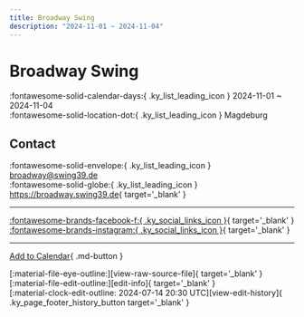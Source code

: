 ```yaml
---
title: Broadway Swing
description: "2024-11-01 ~ 2024-11-04"
---
```


# Broadway Swing 

:fontawesome-solid-calendar-days:{ .ky_list_leading_icon } 2024-11-01 ~ 2024-11-04  
:fontawesome-solid-location-dot:{ .ky_list_leading_icon } Magdeburg  

## Contact

:fontawesome-solid-envelope:{ .ky_list_leading_icon } <broadway@swing39.de>  
:fontawesome-solid-globe:{ .ky_list_leading_icon } <https://broadway.swing39.de>{ target='_blank' }  

---

 [:fontawesome-brands-facebook-f:{ .ky_social_links_icon }](https://www.facebook.com/Swing39md){ target='_blank' } [:fontawesome-brands-instagram:{ .ky_social_links_icon }](https://instagram.com/swing39.md){ target='_blank' }

---

[Add to Calendar](https://swing.news/ics/en/2024/de/broadway-swing-2024.ics){ .md-button }

<div class="ky_page_footer" markdown>
<div class="ky_page_footer_trailing" markdown="span">
[:material-file-eye-outline:][view-raw-source-file]{ target='_blank' }
[:material-file-edit-outline:][edit-info]{ target='_blank' }
</div>
<div class="ky_page_footer_leading" markdown="span">
[:material-clock-edit-outline: 2024-07-14 20:30 UTC][view-edit-history]{ .ky_page_footer_history_button target='_blank' }
</div>
</div>

[view-raw-source-file]: https://github.com/swingdance/events/blob/main/2024/de/broadway-swing-2024.json "View Raw Source File"
[edit-info]: https://github.com/swingdance/events/issues/new?assignees=&labels=update+event&projects=&template=03-update_entity.yml&title=%5B2024%2Fde%5D%20Broadway%20Swing&region=de&year=2024&id=broadway-swing-2024&name=Broadway%20Swing&org_id= "Edit Info"

[view-edit-history]: https://github.com/swingdance/events/commits/main/2024/de/broadway-swing-2024.json "View Edit History"
